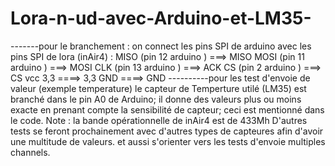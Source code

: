 # Lora-n-ud-avec-Arduino-et-LM35-
-------pour le branchement :
on connect les pins SPI  de arduino avec les pins SPI de lora (inAir4) :
MISO (pin 12 arduino ) ===> MISO 
MOSI (pin 11 arduino ) ===> MOSI 
CLK (pin 13 arduino ) ===> ACK
CS (pin 2 arduino ) ===> CS 
vcc 3,3 ====> 3,3 
GND ====> GND
----------pour les test d'envoie de valeur (exemple temperature)
le capteur de Temperture utilé (LM35) est branché dans le pin A0 de Arduino; il donne des valeurs plus ou moins exacte en prenant compte la sensibilité de capteur; ceci est mentionné dans le code. 
Note : la bande opérationnelle de inAir4  est de 433Mh
D'autres tests se feront prochainement avec d'autres types de capteures afin d'avoir une multitude de valeurs. et aussi s'orienter vers les tests d'envoie multiples channels.
